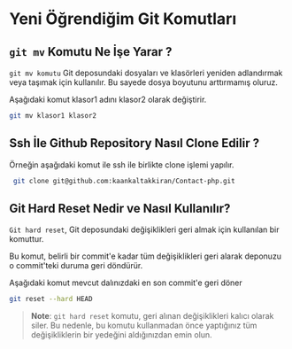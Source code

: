 # Yeni Öğrendiğim Git Komutları

## `git mv` Komutu Ne İşe Yarar ?

`git mv komutu` Git deposundaki dosyaları ve klasörleri yeniden adlandırmak veya taşımak için kullanılır. Bu sayede dosya boyutunu arttırmamış oluruz.

Aşağıdaki komut klasor1 adını klasor2 olarak değiştirir.

```bash
git mv klasor1 klasor2
```

## Ssh İle Github Repository Nasıl Clone Edilir ?

Örneğin aşağıdaki komut ile ssh ile birlikte clone işlemi yapılır.

```bash
 git clone git@github.com:kaankaltakkiran/Contact-php.git
```

## Git Hard Reset Nedir ve Nasıl Kullanılır?

`Git hard reset`, Git deposundaki değişiklikleri geri almak için kullanılan bir komuttur.

Bu komut, belirli bir commit'e kadar tüm değişiklikleri geri alarak deponuzu o commit'teki duruma geri döndürür.

Aşağıdaki komut mevcut dalınızdaki en son commit'e geri döner

```bash
git reset --hard HEAD
```

> **Note**: `git hard reset` komutu, geri alınan değişiklikleri kalıcı olarak siler. Bu nedenle, bu komutu kullanmadan önce yaptığınız tüm değişikliklerin bir yedeğini aldığınızdan emin olun.
